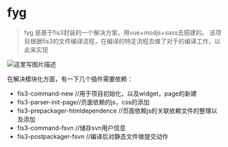# fyg
> fyg 是基于fis3封装的一个解决方案，用vue+modjs+sass去搭建的。
该项目根据fis3的文件编译流程，在编译的特定流程去做了对于的编译工作，以此来实现



![这里写图片描述](https://raw.githubusercontent.com/fex-team/fis3/master/doc/docs/api/img/fis-compile-flow.png)

在解决模块化方面，有一下几个插件需要依赖：

 - fis3-command-new //用于项目初始化，以及widget，page的新建
 - fis3-parser-init-page//页面依赖的js，css的添加
 - fis3-prepackager-htmldependence //页面依赖js的关联依赖文件的整理以及添加
 - fis3-command-fsvn //储存svn用户信息
 - fis3-postpackager-fsvn //编译后对静态文件做提交动作
